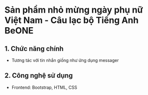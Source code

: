 # Sản phẩm nhỏ mừng ngày phụ nữ Việt Nam - Câu lạc bộ Tiếng Anh BeONE
## 1. Chức năng chính
- Tương tác với tin nhắn giống như ứng dụng messager
## 2. Công nghệ sử dụng
- Frontend: Bootstrap, HTML, CSS
